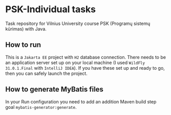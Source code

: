 # PSK-Individual tasks
Task repository for Vilnius University course PSK (Programų sistemų kūrimas) with Java.
## How to run
This is a `Jakarta EE` project with `H2` database connection.
There needs to be an application server set up on your local machine (I used `WildFly 31.0.1.Final` with `IntelliJ IDEA`).
If you have these set up and ready to go, then you can safely launch the project.
## How to generate MyBatis files
In your Run configuration you need to add an addition Maven build step goal `mybatis-generator:generate`.